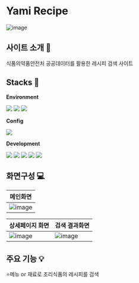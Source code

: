 # Yami Recipe
<span style="margin:0 auto">![image](https://user-images.githubusercontent.com/88264006/234482385-6aaae114-76b3-4cf0-8f23-6d1cf5bf6f22.png)</span><br/>


## 사이트 소개 📓

<p>식품의약품안전처 공공데이터를 활용한 레시피 검색 사이트</p>

## Stacks :hammer:


<p><b>Environment</b></p>

<img src="https://img.shields.io/badge/visualstudiocode-007ACC?style=for-the-badge&logo=visualstudiocode&logoColor=white"></img>
<img src="https://img.shields.io/badge/git-F05032?style=for-the-badge&logo=git&logoColor=white"></img>
<img src="https://img.shields.io/badge/github-181717?style=for-the-badge&logo=github&logoColor=white"></img>
<br/>

<p><b>Config</b></p>

<img src="https://img.shields.io/badge/npm-CB3837?style=for-the-badge&logo=npm&logoColor=white"></img>
<br/>

<p><b>Development</b></p>

<img src="https://img.shields.io/badge/React-61DAFB?style=for-the-badge&logo=React&logoColor=white"></img>
<img src="https://img.shields.io/badge/JavaScript-F7DF1E?style=for-the-badge&logo=JavaScript&logoColor=white"></img>
<img src="https://img.shields.io/badge/reactrouter-CA4245?style=for-the-badge&logo=reactrouter&logoColor=white"></img>
<img src="https://img.shields.io/badge/axios-5A29E4?style=for-the-badge&logo=axios&logoColor=white"></img>
<img src="https://img.shields.io/badge/styledcomponents-DB7093?style=for-the-badge&logo=styledcomponents&logoColor=white"></img>
<br/>

## 화면구성 :computer:

|메인화면|
|---|
|![image](https://user-images.githubusercontent.com/88264006/234268193-60ebc4dd-d267-43a6-8b69-6c15d99f5aa6.png)|

|상세페이지 화면|검색 결과화면|
|---|---|
|![image](https://user-images.githubusercontent.com/88264006/234271956-a175d07a-92d5-468d-93d3-f24f37a27b26.png)|![image](https://user-images.githubusercontent.com/88264006/234270302-a5e00992-ee26-4946-9816-89be2bfbbfc7.png)|

## 주요 기능 :bulb: 

⭐<span>메뉴 or 재료로 조리식품의 레시피를 검색</span><br/>


